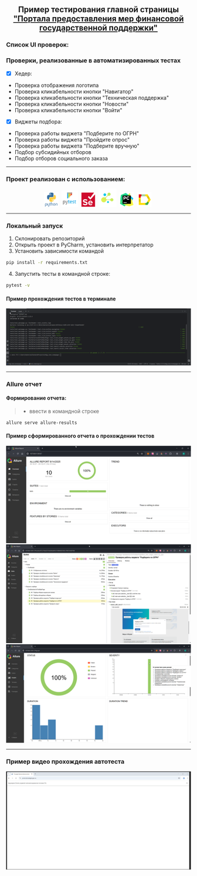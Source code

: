 <h2 align="center"> Пример тестирования главной страницы <a target="_blank" href="https://promote.budget.gov.ru/">"Портала предоставления мер финансовой государственной поддержки"</a></h2>

<h3> Список UI проверок:</h3>

### Проверки, реализованные в автоматизированных тестах
- [x] Xедер:
- Проверка отображения логотипа
- Проверка кликабельности кнопки "Навигатор"
- Проверка кликабельности кнопки "Техническая поддержка"
- Проверка кликабельности кнопки "Новости"
- Проверка кликабельности кнопки "Войти"
- [x] Виджеты подбора:
- Проверка работы виджета "Подберите по ОГРН"
- Проверка работы виджета "Пройдите опрос"
- Проверка работы виджета "Подберите вручную"
- Подбор субсидийных отборов
- Подбор отборов социального заказа

----
### Проект реализован с использованием:
<div align="center">
  <img src="https://github.com/karelova2303/karelova2303/blob/main/media/icons/python-original-wordmark.svg" 
    title="Python" alt="Python" width="40" height="40"/>&nbsp;
  <img src="https://github.com/karelova2303/karelova2303/blob/main/media/icons/pytest-original-wordmark.svg" 
    title="Pytest" alt="Pytest" width="45" height="45"/>&nbsp; 
  <img src="https://github.com/karelova2303/karelova2303/blob/main/media/icons/selenium-original1.svg" 
    title="Selenium" alt="Selenium" width="40" height="40"/>&nbsp;  
  <img src="https://github.com/karelova2303/karelova2303/blob/main/media/icons/selene.png" 
    title="Selene" alt="Selene" width="50" height="50"/>&nbsp;
  <img src="https://github.com/karelova2303/karelova2303/blob/main/media/icons/pycharm-original.svg" 
    title="PyCharm" alt="PyCharm" width="40" height="40"/>&nbsp;    
  <img src="https://github.com/karelova2303/karelova2303/blob/main/media/icons/Allure.svg" 
    title="Allure Report" alt="Allure Report" width="40" height="40"/>&nbsp;
</div> 

----
### Локальный запуск

1. Склонировать репозиторий
2. Открыть проект в PyCharm, установить интерпретатор
3. Установить зависимости командой 
```bash
pip install -r requirements.txt
```
4. Запустить тесты в командной строке:
```bash
pytest -v
```
#### Пример прохождения тестов в терминале
![terminal](/resources/terminal.png)


----
### Allure отчет

#### Формирование отчета:
>-  ввести в командной строке 
```bash
allure serve allure-results
```


#### Пример сформированного отчета о прохождении тестов
![allure_owerview](/resources/allure_owerview.png)
![allure_suites](/resources/allure_suites.png)
![allure_graf](/resources/allure_graf.png)


----

### Пример видео прохождения автотеста
<p align="center">
    <img title="Video" src="/resources/video.gif">
</p>